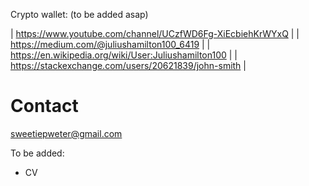 Crypto wallet: (to be added asap)



| https://www.youtube.com/channel/UCzfWD6Fg-XiEcbiehKrWYxQ |
| https://medium.com/@juliushamilton100_6419 |
| https://en.wikipedia.org/wiki/User:Juliushamilton100 |
| https://stackexchange.com/users/20621839/john-smith |







# Contact

sweetiepweter@gmail.com


To be added:

- CV
